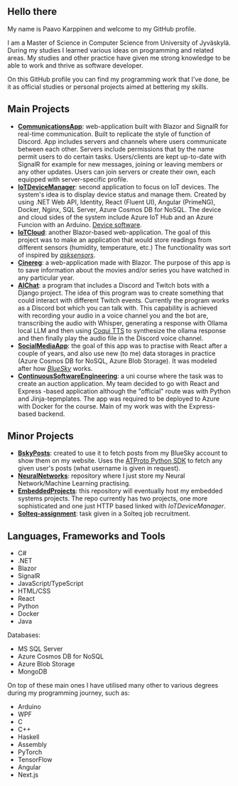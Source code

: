 ## Hello there

My name is Paavo Karppinen and welcome to my GitHub profile. 

I am a Master of Science in Computer Science from University of Jyväskylä. During my studies I learned various ideas on programming and related areas.
My studies and other practice have given me strong knowledge to be able to work and thrive as software developer.

On this GitHub profile you can find my programming work that I've done, be it as official studies or personal projects aimed at bettering my skills.

## Main Projects
- [**CommunicationsApp**](https://github.com/paavkar/CommunicationsApp): web-application built with Blazor and SignalR for real-time communication.
  Built to replicate the style of function of Discord. App includes servers and channels where users communicate between each other. Servers include
  permissions that by the name permit users to do certain tasks. Users/clients are kept up-to-date with SignalR for example for new messages, joining or
  leaving members or any other updates. Users can join servers or create their own, each equipped with server-specific profile.
- [**IoTDeviceManager**](https://github.com/paavkar/IoTDeviceManager): second application to focus on IoT devices. The system's idea is to display device
  status and manage them. Created by using .NET Web API, Identity, React (Fluent UI), Angular (PrimeNG), Docker, Nginx, SQL Server, Azure Cosmos DB
  for NoSQL. The device and cloud sides of the system include Azure IoT Hub and an Azure Funcion with an Arduino. [Device software](https://github.com/paavkar/EmbeddedProjects/tree/main/AzureIoTHub).
- [**IoTCloud**](https://github.com/paavkar/IoTCloud): another Blazor-based web-application. The goal of this project was to make an application
  that would store readings from different sensors (humidity, temperature, etc.) The functionality was sort of inspired by [*asksensors*](https://asksensors.com/).
- [**Cinereg**](https://github.com/paavkar/Cinereg): a web-application made with Blazor. The purpose of this app is to save information about the movies
  and/or series you have watched in any particular year.
- [**AIChat**](https://github.com/paavkar/AIChat): a program that includes a Discord and Twitch bots with a Django project. The idea of this program was to
  create something that could interact with different Twitch events. Currently the program works as a Discord bot which you can talk with. This capability
  is achieved with recording your audio in a voice channel you and the bot are, transcribing the audio with Whisper, generating a response with Ollama local
  LLM and then using [Coqui TTS](https://coqui-tts.readthedocs.io/en/latest/) to synthesize the ollama response and then finally play the audio file in the
  Discord voice channel.
- [**SocialMediaApp**](https://github.com/paavkar/SocialMediaApp): the goal of this app was to practise with React after a couple of years, and also use
  new (to me) data storages in practice (Azure Cosmos DB for NoSQL, Azure Blob Storage). It was modeled after how [*BlueSky*](https://bsky.app) works.
- [**ContinuousSoftwareEngineering**](https://github.com/paavkar/TJTS5901ContinuousSoftwareEngineering): a uni course where the task was to create an auction
  application. My team decided to go with React and Express -based application although the "official" route was with Python and Jinja-tepmplates. The app
  was required to be deployed to Azure with Docker for the course. Main of my work was with the Express-based backend.

## Minor Projects
- [**BskyPosts**](https://github.com/paavkar/BskyPosts): created to use it to fetch posts from my BlueSky account to show them on my website. Uses
  the [ATProto Python SDK](https://atproto.blue/en/latest/) to fetch any given user's posts (what username is given in request).
- [**NeuralNetworks**](https://github.com/paavkar/NeuralNetworks): repository where I just store my Neural Network/Machine Learning practising.
- [**EmbeddedProjects**](https://github.com/paavkar/EmbeddedProjects): this repository will eventually host my embedded systems projects. The repo currently
  has two projects, one more sophisticated and one just HTTP based linked with *IoTDeviceManager*.
- [**Solteq-assignment**](https://github.com/paavkar/Solteq-assignment): task given in a Solteq job recruitment.

## Languages, Frameworks and Tools
- C#
- .NET
- Blazor
- SignalR
- JavaScript/TypeScript
- HTML/CSS
- React
- Python
- Docker
- Java
  
Databases:
- MS SQL Server
- Azure Cosmos DB for NoSQL
- Azure Blob Storage
- MongoDB

On top of these main ones I have utilised many other to various degrees during my programming journey, such as:
- Arduino
- WPF
- C
- C++
- Haskell
- Assembly
- PyTorch
- TensorFlow
- Angular
- Next.js
